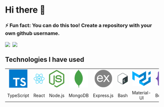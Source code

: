# Hi there 👋
### ⚡ Fun fact: You can do this too! Create a repository with your own github username.

<a href="https://github.com/yashrastogi"><img align="center" src="https://github-readme-stats.vercel.app/api?username=yashrastogi&show_icons=true&theme=radical" /></a>&nbsp;&nbsp;<a href="https://github.com/yashrastogi"><img align="center" src="https://github-readme-stats.vercel.app/api/top-langs/?username=yashrastogi&layout=compact&langs_count=12&hide=Assembly,Makefile,C,Perl,Objective-C,Bison" /></a>

## Technologies I have used

<table >
	<tr align="center">
		<td><a href="#"><img src="/.github/icons/typescript.svg" width="60"/></a></td>
		<td><a href="#"><img src="/.github/icons/react.png" width="60"/></a></td>
		<td><a href="#"><img src="/.github/icons/nodejs.svg" width="60"/></a></td>
		<td><a href="#"><img src="/.github/icons/mongodb.svg" width="60"/></a></td>
		<td><a href="#"><img src="/.github/icons/expressjs.png" width="60"/></a></td>
		<td><a href="#"><img src="/.github/icons/bash.svg" width="60"/></a></td>
		<td><a href="#"><img src="/.github/icons/materialui.svg" width="60"/></a></td>
		<td><a href="#"><img src="/.github/icons/bootstrap.svg" width="60"/></a></td>
<!-- 		<td><a href="#"><img src="/.github/icons/s3.svg" width="60"/></a></td> -->
	</tr>
	<tr align="center">
		<td>TypeScript</td>
		<td>React</td>
		<td>Node.js</td>
		<td>MongoDB</td>
		<td>Express.js</td>
		<td>Bash</td>
		<td>Material-UI</td>
		<td>Bootstrap</td>
<!-- 		<td>AWS S3</td> -->
	</tr>
</table>
<!-- <table >
	<tr align="center">
		
	</tr>
	<tr align="center">
		
	</tr>
</table> -->

<!--
**yashrastogi/yashrastogi** is a ✨ _special_ ✨ repository because its `README.md` (this file) appears on your GitHub profile.

Here are some ideas to get you started:

- 🔭 I’m currently working on ...
- 🌱 I’m currently learning ...
- 👯 I’m looking to collaborate on ...
- 🤔 I’m looking for help with ...
- 💬 Ask me about ...
- 📫 How to reach me: ...
- 😄 Pronouns: ...
- ⚡ Fun fact: ...
-->
